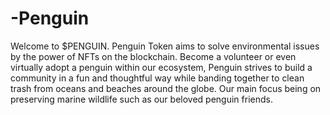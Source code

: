# -Penguin
Welcome to $PENGUIN. Penguin Token aims to solve environmental issues by the power of NFTs on the blockchain. Become a volunteer or even virtually adopt a penguin within our ecosystem, Penguin strives to build a community in a fun and thoughtful way while banding together to clean trash from oceans and beaches around the globe. Our main focus being on preserving marine wildlife such as our beloved penguin friends.
